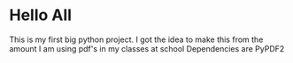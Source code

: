 # Hello All
This is my first big python project.
I got the idea to make this from the amount I am using pdf's in my classes at school
Dependencies are PyPDF2
